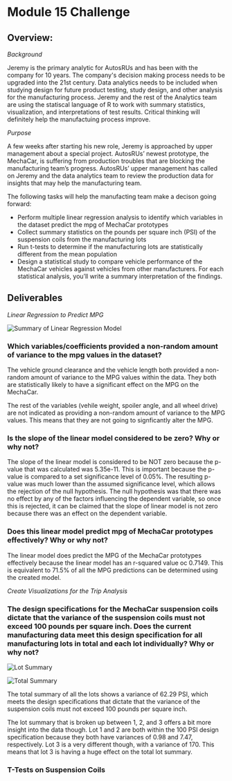 # Module 15 Challenge

## Overview: 

*Background*

Jeremy is the primary analytic for AutosRUs and has been with the company for 10 years. The company's decision making process needs to be upgraded into the 21st century. Data analytics needs to be included when studying design for future product testing, study design, and other analysis for the manufacturing process. Jeremy and the rest of the Analytics team are using the statiscal language of R to work with summary statistics, visualization, and interpretations of test results. Critical thinking will definitely help the manufactuing process improve. 

*Purpose*

A few weeks after starting his new role, Jeremy is approached by upper management about a special project. AutosRUs’ newest prototype, the MechaCar, is suffering from production troubles that are blocking the manufacturing team’s progress. AutosRUs’ upper management has called on Jeremy and the data analytics team to review the production data for insights that may help the manufacturing team.

The following tasks will help the manufacting team make a decison going forward: 

- Perform multiple linear regression analysis to identify which variables in the dataset predict the mpg of MechaCar prototypes
- Collect summary statistics on the pounds per square inch (PSI) of the suspension coils from the manufacturing lots
- Run t-tests to determine if the manufacturing lots are statistically different from the mean population
- Design a statistical study to compare vehicle performance of the MechaCar vehicles against vehicles from other manufacturers. For each statistical analysis, you’ll write a summary interpretation of the findings.


## Deliverables

*Linear Regression to Predict MPG*

![Summary of Linear Regression Model](https://user-images.githubusercontent.com/102566199/182046100-3dc2d387-784f-4df4-91be-9714ddedf2c1.png)

### Which variables/coefficients provided a non-random amount of variance to the mpg values in the dataset?

The vehicle ground clearance and the vehicle length both provided a non-random amount of variance to the MPG values within the data. They both are statistically likely to have a significant effect on the MPG on the MechaCar. 

The rest of the variables (vehile weight, spoiler angle, and all wheel drive) are not indicated as providing a non-random amount of variance to the MPG values. This means that they are not going to signficantly alter the MPG.

### Is the slope of the linear model considered to be zero? Why or why not?

The slope of the linear model is considered to be NOT zero because the p-value that was calculated was 5.35e-11. This is important because the p-value is compared to a set significance level of 0.05%. The resulting p-value was much lower than the assumed significance level, which allows the rejection of the null hypothesis. The null hypothesis was that there was no effect by any of the factors influencing the dependent variable, so once this is rejected, it can be claimed that the slope of linear model is not zero because there was an effect on the dependent variable. 

### Does this linear model predict mpg of MechaCar prototypes effectively? Why or why not?

The linear model does predict the MPG of the MechaCar prototypes effectively because the linear model has an r-squared value oc 0.7149. This is equivalent to 71.5% of all the MPG predictions can be determined using the created model. 

*Create Visualizations for the Trip Analysis*

### The design specifications for the MechaCar suspension coils dictate that the variance of the suspension coils must not exceed 100 pounds per square inch. Does the current manufacturing data meet this design specification for all manufacturing lots in total and each lot individually? Why or why not?

![Lot Summary](https://user-images.githubusercontent.com/102566199/182047471-b0972680-6599-4eae-8f71-62c399a8e164.png)

![Total Summary](https://user-images.githubusercontent.com/102566199/182047477-ddbd960d-ea52-45f5-8bf9-ea37f1d9d86f.png)

The total summary of all the lots shows a variance of 62.29 PSI, which meets the design specifications that dictate that the variance of the suspension coils must not exceed 100 pounds per square inch. 

The lot summary that is broken up between 1, 2, and 3 offers a bit more insight into the data though. Lot 1 and 2 are both within the 100 PSI design specification because they both have variances of 0.98 and 7.47, respectively. Lot 3 is a very different though, with a variance of 170. This means that lot 3 is having a huge effect on the total lot summary. 

### T-Tests on Suspension Coils
